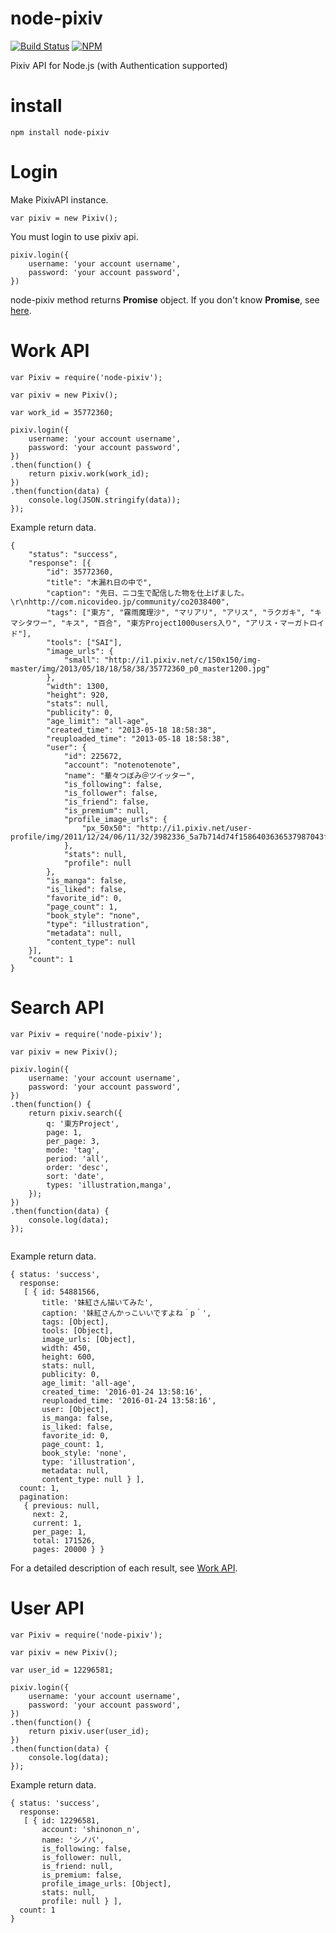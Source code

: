 # node-pixiv
[![Build Status](https://travis-ci.org/sairoutine/node-pixiv.svg?branch=master)](https://travis-ci.org/sairoutine/node-pixiv)
[![NPM](https://nodei.co/npm/node-pixiv.png?mini=true)](https://nodei.co/npm/node-pixiv/)

Pixiv API for Node.js (with Authentication supported)

# install
```
npm install node-pixiv
```


# Login

Make PixivAPI instance.
```
var pixiv = new Pixiv();
```

You must login to use pixiv api.
```
pixiv.login({
	username: 'your account username',
	password: 'your account password',
})
```

node-pixiv method returns **Promise** object.
If you don't know **Promise**, see [here](https://developer.mozilla.org/en-US/docs/Web/JavaScript/Reference/Global_Objects/Promise).

# Work API

```
var Pixiv = require('node-pixiv');

var pixiv = new Pixiv();

var work_id = 35772360;

pixiv.login({
	username: 'your account username',
	password: 'your account password',
})
.then(function() {
	return pixiv.work(work_id);
})
.then(function(data) {
	console.log(JSON.stringify(data));
});
```

Example return data.
```
{
	"status": "success",
	"response": [{
		"id": 35772360,
		"title": "木漏れ日の中で",
		"caption": "先日、ニコ生で配信した物を仕上げました。\r\nhttp://com.nicovideo.jp/community/co2038400",
		"tags": ["東方", "霧雨魔理沙", "マリアリ", "アリス", "ラクガキ", "キマシタワー", "キス", "百合", "東方Project1000users入り", "アリス・マーガトロイド"],
		"tools": ["SAI"],
		"image_urls": {
			"small": "http://i1.pixiv.net/c/150x150/img-master/img/2013/05/18/18/58/38/35772360_p0_master1200.jpg"
		},
		"width": 1300,
		"height": 920,
		"stats": null,
		"publicity": 0,
		"age_limit": "all-age",
		"created_time": "2013-05-18 18:58:38",
		"reuploaded_time": "2013-05-18 18:58:38",
		"user": {
			"id": 225672,
			"account": "notenotenote",
			"name": "華々つぼみ＠ツイッター",
			"is_following": false,
			"is_follower": false,
			"is_friend": false,
			"is_premium": null,
			"profile_image_urls": {
				"px_50x50": "http://i1.pixiv.net/user-profile/img/2011/12/24/06/11/32/3982336_5a7b714d74f1586403636537987043f9_50.jpg"
			},
			"stats": null,
			"profile": null
		},
		"is_manga": false,
		"is_liked": false,
		"favorite_id": 0,
		"page_count": 1,
		"book_style": "none",
		"type": "illustration",
		"metadata": null,
		"content_type": null
	}],
	"count": 1
}
```

# Search API
```
var Pixiv = require('node-pixiv');

var pixiv = new Pixiv();

pixiv.login({
	username: 'your account username',
	password: 'your account password',
})
.then(function() {
	return pixiv.search({
		q: '東方Project',
		page: 1,
		per_page: 3,
		mode: 'tag',
		period: 'all',
		order: 'desc',
		sort: 'date',
		types: 'illustration,manga',
	});
})
.then(function(data) {
	console.log(data);
});


```

Example return data.
```
{ status: 'success',
  response:
   [ { id: 54881566,
       title: '妹紅さん描いてみた',
       caption: '妹紅さんかっこいいですよね＾p＾',
       tags: [Object],
       tools: [Object],
       image_urls: [Object],
       width: 450,
       height: 600,
       stats: null,
       publicity: 0,
       age_limit: 'all-age',
       created_time: '2016-01-24 13:58:16',
       reuploaded_time: '2016-01-24 13:58:16',
       user: [Object],
       is_manga: false,
       is_liked: false,
       favorite_id: 0,
       page_count: 1,
       book_style: 'none',
       type: 'illustration',
       metadata: null,
       content_type: null } ],
  count: 1,
  pagination:
   { previous: null,
     next: 2,
     current: 1,
     per_page: 1,
     total: 171526,
     pages: 20000 } }
```
For a detailed description of each result, see [Work API](#work-api).

# User API

```
var Pixiv = require('node-pixiv');

var pixiv = new Pixiv();

var user_id = 12296581;

pixiv.login({
	username: 'your account username',
	password: 'your account password',
})
.then(function() {
	return pixiv.user(user_id);
})
.then(function(data) {
	console.log(data);
});
```

Example return data.
```
{ status: 'success',
  response:
   [ { id: 12296581,
       account: 'shinonon_n',
       name: 'シノバ',
       is_following: false,
       is_follower: null,
       is_friend: null,
       is_premium: false,
       profile_image_urls: [Object],
       stats: null,
       profile: null } ],
  count: 1
}
```
